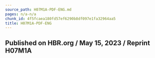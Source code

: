 ```yaml
---
source_path: H07M1A-PDF-ENG.md
pages: n/a-n/a
chunk_id: 4f5fcaea180fd57ef6290b8df097e1fa32964aa5
title: H07M1A-PDF-ENG
---
```

## Published on HBR.org / May 15, 2023 / Reprint H07M1A
